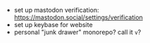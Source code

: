 - set up mastodon verification: https://mastodon.social/settings/verification
- set up keybase for website
- personal "junk drawer" monorepo? call it `v`?